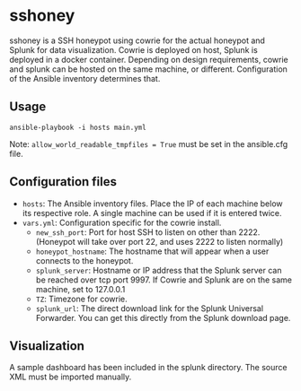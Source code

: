 # sshoney
sshoney is a SSH honeypot using cowrie for the actual honeypot and Splunk for data visualization. Cowrie is deployed on host, Splunk is deployed in a docker container. Depending on design requirements, cowrie and splunk can be hosted on the same machine, or different. Configuration of the Ansible inventory determines that.

## Usage
`ansible-playbook -i hosts main.yml`

Note: `allow_world_readable_tmpfiles = True` must be set in the ansible.cfg file.

## Configuration files
 - `hosts`: The Ansible inventory files. Place the IP of each machine below its respective role. A single machine can be used if it is entered twice.
 - `vars.yml`: Configuration specific for the cowrie install.
   - `new_ssh_port`: Port for host SSH to listen on other than 2222. (Honeypot will take over port 22, and uses 2222 to listen normally)
   - `honeypot_hostname`: The hostname that will appear when a user connects to the honeypot.
   - `splunk_server`: Hostname or IP address that the Splunk server can be reached over tcp port 9997. If Cowrie and Splunk are on the same machine, set to 127.0.0.1
   - `TZ`: Timezone for cowrie.
   - `splunk_url`: The direct download link for the Splunk Universal Forwarder. You can get this directly from the Splunk download page.

## Visualization
A sample dashboard has been included in the splunk directory. The source XML must be imported manually.
